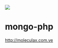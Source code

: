 <a href="http://www.pdfhandbooks.com.ve/2018/12/mongodb.html"><img src="https://1.bp.blogspot.com/-Qtv4TDe3LcI/Wykpyuf9k2I/AAAAAAAADQs/V0-HwUHc0XcxYGcfPnB2ZcdOGCjsKt1hACLcBGAs/s320/Bdeureka-big.png">
  </a>
  <br>

# mongo-php
http://moleculax.com.ve

